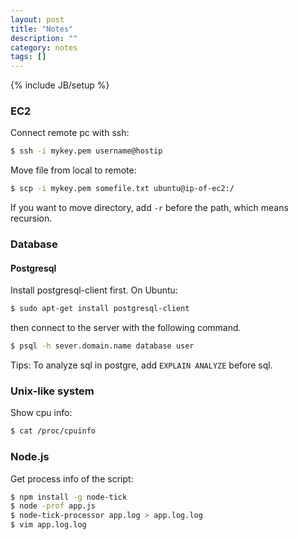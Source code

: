 ```yaml
---
layout: post
title: "Notes"
description: ""
category: notes
tags: []
---
```

{% include JB/setup %}

### EC2
Connect remote pc with ssh:
```bash
$ ssh -i mykey.pem username@hostip
```

Move file from local to remote:
```bash
$ scp -i mykey.pem somefile.txt ubuntu@ip-of-ec2:/
```
If you want to move directory, add `-r` before the path, which means recursion.

### Database
#### Postgresql
Install postgresql-client first. On Ubuntu:
```bash
$ sudo apt-get install postgresql-client
```
then connect to the server with the following command.
```bash
$ psql -h sever.domain.name database user
```
Tips:
To analyze sql in postgre, add `EXPLAIN ANALYZE` before sql.

### Unix-like system
Show cpu info:
```bash
$ cat /proc/cpuinfo
```

### Node.js
Get process info of the script:
```bash
$ npm install -g node-tick
$ node -prof app.js
$ node-tick-processor app.log > app.log.log
$ vim app.log.log
```
